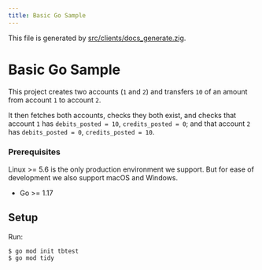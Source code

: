 ```yaml
---
title: Basic Go Sample
---
```


This file is generated by
[src/clients/docs_generate.zig](/src/clients/docs_generate.zig).
# Basic Go Sample

This project creates two accounts (`1` and `2`) and
transfers `10` of an amount from account `1` to
account `2`.

It then fetches both accounts, checks they both exist, and
checks that account `1` has `debits_posted = 10`,
`credits_posted = 0`; and that account `2` has `debits_posted
= 0`, `credits_posted = 10`.

### Prerequisites

Linux >= 5.6 is the only production environment we
support. But for ease of development we also support macOS and Windows.
* Go >= 1.17

## Setup

Run:

```console
$ go mod init tbtest
$ go mod tidy
```

